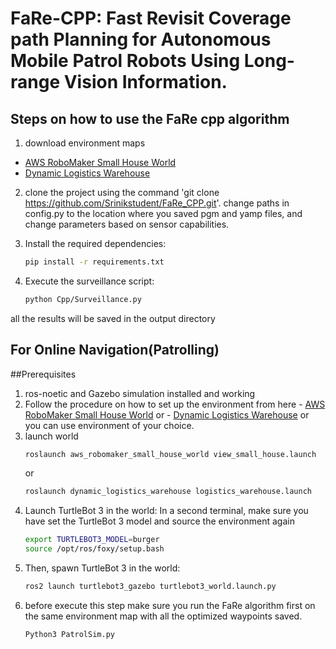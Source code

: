# FaRe-CPP: Fast Revisit Coverage path Planning for Autonomous Mobile Patrol Robots Using Long-range Vision Information.



## Steps on how to use the FaRe cpp algorithm

1. download environment maps 
- [AWS RoboMaker Small House World](https://github.com/aws-robotics/aws-robomaker-small-house-world)
- [Dynamic Logistics Warehouse](https://github.com/belal-ibrahim/dynamic_logistics_warehouse)

2. clone the project using the command 'git clone https://github.com/Srinikstudent/FaRe_CPP.git'. change paths in config.py to the location where you saved pgm and yamp files, and change parameters based on sensor capabilities. 

3. Install the required dependencies:

    ```bash
    pip install -r requirements.txt
    ```

4. Execute the surveillance script:

    ```bash
    python Cpp/Surveillance.py
    ```

all the results will be saved in the output directory

## For Online Navigation(Patrolling)

##Prerequisites
1. ros-noetic and Gazebo simulation installed and working
2. Follow the procedure  on how to set up the  environment from here - [AWS RoboMaker Small House World](https://github.com/aws-robotics/aws-robomaker-small-house-world)  or - [Dynamic Logistics Warehouse](https://github.com/belal-ibrahim/dynamic_logistics_warehouse) or you can use environment of your choice.
3. launch world 
   ```bash
   roslaunch aws_robomaker_small_house_world view_small_house.launch
   ```
   or
   ```bash
   roslaunch dynamic_logistics_warehouse logistics_warehouse.launch
   ```
4. Launch TurtleBot 3 in the world: In a second terminal, make sure you have set the TurtleBot 3 model and source the environment again
   ```bash
   export TURTLEBOT3_MODEL=burger  
   source /opt/ros/foxy/setup.bash
   ```
5. Then, spawn TurtleBot 3 in the world:
   ```bash
   ros2 launch turtlebot3_gazebo turtlebot3_world.launch.py
   ```
6. before execute this step make sure you run the FaRe algorithm first on the same environment map with all the optimized waypoints saved.
   ```bash
   Python3 PatrolSim.py
   ```
   
   
   
   
